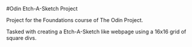#Odin Etch-A-Sketch Project

Project for the Foundations course of The Odin Project.

Tasked with creating a Etch-A-Sketch like webpage using a 16x16 grid of square divs.
